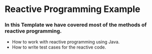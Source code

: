 # Reactive Programming Example

### In this Template we have covered most of the methods of reactive programming.

* How to work with reactive programming using Java.
* How to write test cases for the reactive code.